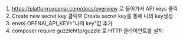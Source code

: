 1. https://platform.openai.com/docs/overview 로 들어가서 API keys 클릭
2. Create new secret key 클릭후 Create secret key를 통해 나의 key생성
3. env에 OPENAI_API_KEY="나의 key"값 추가
4. composer require guzzlehttp/guzzle 로 HTTP 클라이언트를 설치
